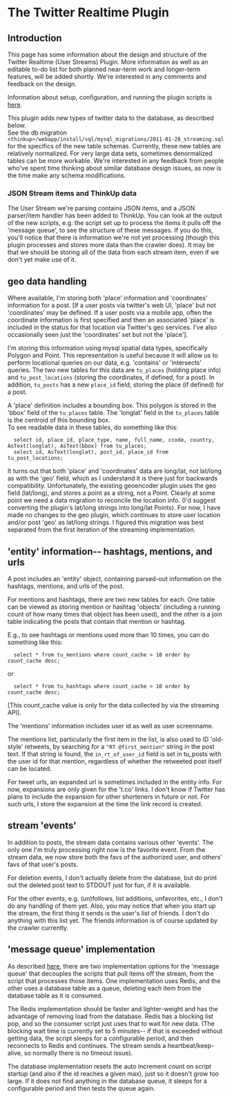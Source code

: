 <!DOCTYPE html PUBLIC "-//W3C//DTD HTML 4.01 Transitional//EN"
   "http://www.w3.org/TR/html4/loose.dtd">

<html lang="en">
<head>
	<meta http-equiv="Content-Type" content="text/html; charset=utf-8">
	<title>Twitter Realtime plugin</title>
	<meta name="generator" content="TextMate http://macromates.com/">
	<meta name="author" content="Amy Jo">
	<link rel="stylesheet" href="./css/bright.css" type="text/css" charset="utf-8" media="screen">
	<!-- Date: 2011-01-27 -->
</head>
<body style="margin:30px;" class="bright">

# The Twitter Realtime Plugin #

## Introduction ##

This page has some information about the design and structure of the Twitter Realtime (User Streams) Plugin. More information as well as an editable to-do list for both planned near-term work and longer-term features, will be added shortly. We're interested in any comments and feedback on the design.  

Information about setup, configuration, and running the plugin scripts is [here](./setup_and_config.html).

This plugin adds new types of twitter data to the database, as described below.  
See the db migration `<thinkup>/webapp/install/sql/mysql_migrations/2011-01-28_streaming.sql` for the specifics of the new table schemas.
Currently, these new tables are relatively normalized.  For very large data sets, sometimes denormalized tables can be more workable.  We're interested in any feedback from people who've spent time thinking about similar database design issues, as now is the time make any schema modifications.

### JSON Stream items and ThinkUp data ###

The User Stream we're parsing contains JSON items, and a JSON parser/item handler has been added to ThinkUp.  You can look at the output of the new scripts, e.g. the script set up to process the items it pulls off the 'message queue', to see the structure of these messages.  If you do this, you'll notice that there is information we're not yet processing (though this plugin processes and stores more data than the crawler does).  It may be that we should be storing all of the data from each stream item, even if we don't yet make use of it.

## geo data handling ##

Where available, I'm storing both 'place' information and 'coordinates' information for a post. [If a user posts via twitter's web UI, 'place' but not 'coordinates' may be defined.  If a user posts via a mobile app, often the coordinate information is first specified and then an associated 'place' is included in the status for that location via Twitter's geo services.  I've also occasionally seen just the 'coordinates' set but not the 'place'].  

I'm storing this information using mysql spatial data types, specifically Polygon and Point. This representation is useful because it will allow us to perform locational queries on our data, e.g. 'contains' or 'intersects' queries.  The two new tables for this data are `tu_places` (holding place info) and `tu_post_locations` (storing the coordinates, if defined, for a post).  In addition, `tu_posts` has a new `place_id` field, storing the place (if defined) for a post.

A 'place' definition includes a bounding box. This polygon is stored in the 'bbox' field of the `tu_places` table. The 'longlat' field in the `tu_places` table is the centroid of this bounding box.  
To see readable data in these tables, do something like this:

      select id, place_id, place_type, name, full_name, ccode, country, AsText(longlat), AsText(bbox) from tu_places;
      select id, AsText(longlat), post_id, place_id from tu_post_locations;

It turns out that both 'place' and 'coordinates' data are long/lat, not lat/long as with the 'geo' field, which as I understand it is there just for backwards compatibility. Unfortunately, the existing geoencoder plugin uses the geo field (lat/long), and stores a point as a string, not a Point.  Clearly at some point we need a data migration to reconcile the location info. (I'd suggest converting the plugin's lat/long strings into long/lat Points).  For now, I have made no changes to the geo plugin, which continues to store user location and/or post 'geo' as lat/long strings. I figured this migration was best separated from the first iteration of the streaming implementation.

## 'entity' information-- hashtags, mentions, and urls ##

A post includes an 'entity' object, containing parsed-out information on the hashtags, mentions, and urls of the post.

For mentions and hashtags, there are two new tables for each.  One table can be viewed as storing mention or hashtag 'objects' (including a running count of how many times that object has been used), and the other is a join table indicating the posts that contain that mention or hashtag.

E.g., to see hashtags or mentions used more than 10 times, you can do something like this:

      select * from tu_mentions where count_cache > 10 order by count_cache desc;
or

      select * from tu_hashtags where count_cache > 10 order by count_cache desc;

[This count_cache value is only for the data collected by via the streaming API].

The 'mentions' information includes user id as well as user screenname.

The mentions list, particularly the first item in the list, is also used to ID 'old-style' retweets, by searching for a `"RT @first_mention"` string in the post text.  If that string is found, the `in_rt_of_user_id` field is set in tu_posts with the user id for that mention, regardless of whether the retweeted post itself can be located.

For tweet urls, an expanded url is sometimes included in the entity info. For now, expansions are only given for the 't.co' links.  I don't know if Twitter has plans to include the expansion for other shorteners in future or not.  For such urls, I store the expansion at the time the link record is created.

## stream 'events' ##

In addition to posts, the stream data  contains various other 'events'.  The only one I'm truly processing right now is the favorite event.  From the stream data, we now store both the favs of the authorized user, and others' favs of that user's posts.

For deletion events, I don't actually delete from the database, but do print out the deleted post text to STDOUT just for fun, if it is available.

For the other events, e.g. (un)follows, list additions, unfavorites, etc., I don't do any handling of them yet.
Also, you may notice that when you start up the stream, the first thing it sends is the user's list of friends.  I don't do anything with this list yet.  The friends information is of course updated by the crawler currently.

## 'message queue' implementation ##


As described [here](./setup_and_config.html), there are two implementation options for the 'message queue' that decouples the scripts that pull items off the stream, from the script that processes those items. One implementation uses Redis, and the other uses a database table as a queue, deleting each item from the database table as it is consumed.  

The Redis implementation should be faster and lighter-weight and has the advantage of removing load from the database.  Redis has a blocking list pop, and so the consumer script just uses that to wait for new data. (The blocking wait time is currently set to 5 minutes-- if that is exceeded without getting data, the script sleeps for a configurable period, and then reconnects to Redis and continues.  The stream sends a heartbeat/keep-alive, so normally there is no timeout issue).

The database implementation resets the auto increment count on script startup (and also if the id reaches a given max), just so it doesn't grow too large. 
If it does not find anything in the database queue, it sleeps for a configurable period and then tests the queue again.  


</body>
</html>
